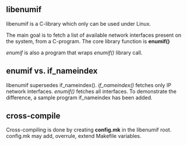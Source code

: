 ## libenumif

libenumif is a C-library which only can be used under Linux.

The main goal is to fetch a list of available network interfaces
present on the system, from a C-program.
The core library function is **enumif()**

*enumif* is also a program that wraps *enumif()* library call.

## enumif vs. if_nameindex
libenumif supersedes if_nameindex().
*if_nameindex()* fetches only IP network interfaces.
*enumif()* fetches all interfaces.
To demonstrate the difference, a sample program if_nameindex has been added.

## cross-compile

Cross-compiling is done by creating **config.mk** in the libenumif root.
config.mk may add, overrule, extend Makefile variables.

